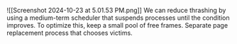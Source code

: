 ![[Screenshot 2024-10-23 at 5.01.53 PM.png]]
We can reduce thrashing by using a medium-term scheduler that suspends processes until the condition improves. To optimize this, keep a small pool of free frames. Separate page replacement process that chooses victims. 



